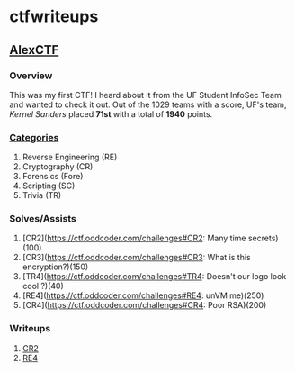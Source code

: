 # ctfwriteups

## [AlexCTF](https://ctftime.org/event/408)
### Overview
This was my first CTF! I heard about it from the UF Student InfoSec Team and wanted to check it out. Out of the 1029 teams with a score, UF's team, _Kernel Sanders_ placed **71st** with a total of **1940** points.

### [Categories](https://ctftime.org/event/408/tasks/)
1. Reverse Engineering (RE)
2.  Cryptography (CR)
3. Forensics (Fore)
4.  Scripting (SC)
5.  Trivia (TR)

### Solves/Assists
1. [CR2](https://ctf.oddcoder.com/challenges#CR2: Many time secrets)(100)
2. [CR3](https://ctf.oddcoder.com/challenges#CR3: What is this encryption?)(150)
3. [TR4](https://ctf.oddcoder.com/challenges#TR4: Doesn't our logo look cool ?)(40)
4. [RE4](https://ctf.oddcoder.com/challenges#RE4: unVM me)(250)
5. [CR4](https://ctf.oddcoder.com/challenges#CR4: Poor RSA)(200)

### Writeups
1. [CR2](https://github.com/corya14/ctfwriteups/blob/master/alexctf_cr2.md)
2. [RE4](https://github.com/corya14/ctfwriteups/blob/master/alexctf_re4.md)
